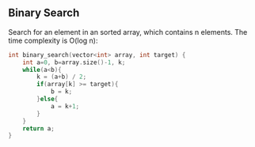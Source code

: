 ## Binary Search

Search for an element in an sorted array, which contains n elements. The time complexity is O(log n):

```c++
int binary_search(vector<int> array, int target) {
    int a=0, b=array.size()-1, k;
    while(a<b){
        k = (a+b) / 2;
        if(array[k] >= target){
            b = k;
        }else{
            a = k+1;
        }
    }
    return a;
}
```